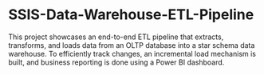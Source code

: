 # SSIS-Data-Warehouse-ETL-Pipeline
This project showcases an end-to-end ETL pipeline that extracts, transforms, and loads data from an OLTP database into a star schema data warehouse.  To efficiently track changes, an incremental load mechanism is built, and business reporting is done using a Power BI dashboard.

